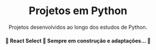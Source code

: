 <h1 align="center">Projetos em Python</h1>

<p align="center">Projetos desenvolvidos ao longo dos estudos de Python.</p>


<h4 align="center"> 
	🚧  React Select 🚀 Sempre em construção e adaptações...  🚧
</h4>
